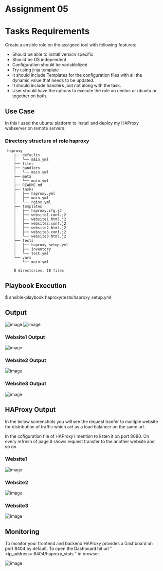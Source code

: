 # Assignment 05
# Tasks Requirements
Create a ansible role on the assigned tool with following features: 
- Should be able to install version specific 
- Should be OS independent 
- Configuration should be variablelized 
- Try using jinja template 
- It should include Templates for the configuration files with all the dynamic value that needs to be updated. 
- It should include handlers ,but not along with the task. 
- User should have the options to execute the role on centos or ubuntu or together on both.

## Use Case 
In this I used the ubuntu platform to install and deploy my HAProxy webserver on remote servers.

### Directory structure of role haproxy 
     haproxy
        ├── defaults
        │   └── main.yml
        ├── files
        ├── handlers
        │   └── main.yml
        ├── meta
        │   └── main.yml
        ├── README.md
        ├── tasks
        │   ├── haproxy.yml
        │   ├── main.yml
        │   └── nginx.yml
        ├── templates
        │   ├── haproxy.cfg.j2
        │   ├── website1.conf.j2
        │   ├── website1.html.j2
        │   ├── website2.conf.j2
        │   ├── website2.html.j2
        │   ├── website3.conf.j2
        │   └── website3.html.j2
        ├── tests
        │   ├── haproxy_setup.yml
        │   ├── inventory
        │   └── test.yml
        └── vars
            └── main.yml
    
        8 directories, 18 files

## Playbook Execution
$ ansible-playbook haproxy/tests/haproxy_setup.yml

## Output
![image](https://github.com/Kiran-dehlikar/test/assets/104997588/df40fa04-4cc8-4c07-ba80-e804af7d3015)
![image](https://github.com/Kiran-dehlikar/test/assets/104997588/1cc4bcae-764e-4377-98d7-6956d495681b)

### Website1 Output
![image](https://github.com/Kiran-dehlikar/test/assets/104997588/e9015990-d66e-4002-8257-5832adb4084d)

### Website2 Output
![image](https://github.com/Kiran-dehlikar/test/assets/104997588/e4441d0e-040f-4616-aa28-4c64ce4346ad)

### Website3 Output
![image](https://github.com/Kiran-dehlikar/test/assets/104997588/482bc771-f3b9-4ecd-ac2b-76b01c1c314c)

## HAProxy Output 
In the below screenshots you will see the request tranfer to multiple website for distribution of traffic
which act as a load balancer on the same url.

In the cofiguration file of HAProxy I mention to listen it on port 8080.
On every refresh of page it shows request transfer to the another website and so on.

### Website1 
![image](https://github.com/Kiran-dehlikar/test/assets/104997588/6c143c63-e0d7-47ac-bc0a-b63aa3ce2f4d)

### Website2 
![image](https://github.com/Kiran-dehlikar/test/assets/104997588/0a506d89-d02c-4f98-a45a-e1afa7f79951)

### Website3
![image](https://github.com/Kiran-dehlikar/test/assets/104997588/74c53e78-a6b9-4f86-95a2-462d9a3049df)

## Monitoring
To monitor your frontend and backend HAProxy provides a Dashboard on port 8404 by default.
To open the Dashboard hit url " <ip_address>:8404/haproxy_stats " in browser.

![image](https://github.com/Kiran-dehlikar/test/assets/104997588/e08c191f-6f40-481e-8225-d0b377512d08)